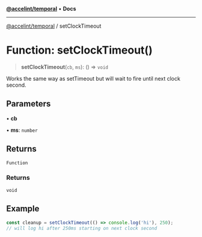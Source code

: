 [**@accelint/temporal**](../README.md) • **Docs**

***

[@accelint/temporal](../README.md) / setClockTimeout

# Function: setClockTimeout()

> **setClockTimeout**(`cb`, `ms`): () => `void`

Works the same way as setTimeout but will wait to fire until next clock second.

## Parameters

• **cb**

• **ms**: `number`

## Returns

`Function`

### Returns

`void`

## Example

```ts
const cleanup = setClockTimeout(() => console.log('hi'), 250);
// will log hi after 250ms starting on next clock second
```
